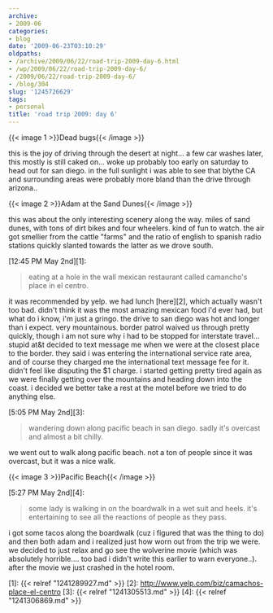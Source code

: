 ```yaml
---
archive:
- 2009-06
categories:
- blog
date: '2009-06-23T03:10:29'
oldpaths:
- /archive/2009/06/22/road-trip-2009-day-6.html
- /wp/2009/06/22/road-trip-2009-day-6/
- /2009/06/22/road-trip-2009-day-6/
- /blog/304
slug: '1245726629'
tags:
- personal
title: 'road trip 2009: day 6'
---
```


{{< image 1 >}}Dead bugs{{< /image >}}

this is the joy of driving through the desert at night... a few car washes
later, this mostly is still caked on... woke up probably too early on
saturday to head out for san diego. in the full sunlight i was able to see
that blythe CA and surrounding areas were probably more bland than the
drive through arizona..

{{< image 2 >}}Adam at the Sand Dunes{{< /image >}}

this was about the only interesting scenery along the way. miles of sand
dunes, with tons of dirt bikes and four wheelers. kind of fun to watch.
the air got smellier from the cattle "farms" and the ratio of english to
spanish radio stations quickly slanted towards the latter as we drove
south.

[12:45 PM May 2nd][1]: 

> eating at a hole in the wall mexican restaurant called camancho's place
> in el centro.

it was recommended by yelp. we had lunch [here][2], which actually wasn't
too bad. didn't think it was the most amazing mexican food i'd ever had,
but what do i know, i'm just a gringo. the drive to san diego was hot and
longer than i expect. very mountainous. border patrol waived us through
pretty quickly, though i am not sure why i had to be stopped for
interstate travel... stupid at&t decided to text message me when we were
at the closest place to the border. they said i was entering the
international service rate area, and of course they charged me the
international text message fee for it. didn't feel like disputing the $1
charge. i started getting pretty tired again as we were finally getting
over the mountains and heading down into the coast. i decided we better
take a rest at the motel before we tried to do anything else.

[5:05 PM May 2nd][3]:

> wandering down along pacific beach in san diego. sadly it's overcast and
> almost a bit chilly.

we went out to walk along pacific beach. not a ton of people since it was
overcast, but it was a nice walk.

{{< image 3 >}}Pacific Beach{{< /image >}}

[5:27 PM May 2nd][4]:

> some lady is walking in on the boardwalk in a wet suit and heels. it's
> entertaining to see all the reactions of people as they pass.

i got some tacos along the boardwalk (cuz i figured that was the thing to
do) and then both adam and i realized just how worn out from the trip we
were. we decided to just relax and go see the wolverine movie (which was
absolutely horrible.... too bad i didn't write this earlier to warn
everyone..). after the movie we just crashed in the hotel room.

[1]: {{< relref "1241289927.md" >}}
[2]: http://www.yelp.com/biz/camachos-place-el-centro
[3]: {{< relref "1241305513.md" >}}
[4]: {{< relref "1241306869.md" >}}

